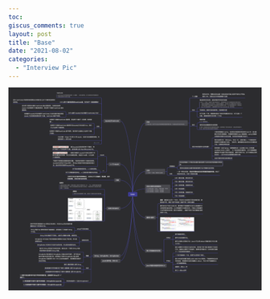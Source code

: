 ```yaml
---
toc:
giscus_comments: true
layout: post
title: "Base"
date: "2021-08-02"
categories: 
  - "Interview Pic"
---
```


![image.png](https://raw.githubusercontent.com/zhengstar94/zhengstar94.github.io/main/_posts/2021/08/images/base.png)
